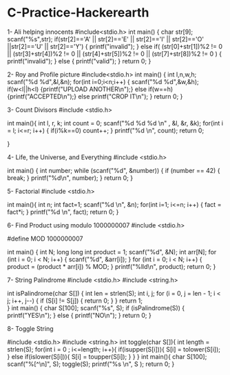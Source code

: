 # C-Practice-Hackerearth

1- Ali helping innocents
#include<stdio.h>
int main()
{
	char str[9];
	scanf("%s",str);
	if(str[2]=='A' || str[2]=='E' || str[2]=='I' || str[2]=='O'  ||str[2]=='U' || str[2]=='Y') 
		{ printf("invalid");  }
	else if( (str[0]+str[1])%2 != 0 || (str[3]+str[4])%2 != 0 ||   (str[4]+str[5])%2 != 0  || (str[7]+str[8])%2 != 0  )
	{ printf("invalid"); }
	else
	{ printf("valid");  }
	return 0;
}


2- Roy and Profile picture
#include<stdio.h>
int main()
{
	int l,n,w,h;
	scanf("%d %d",&l,&n);
	for(int i=0;i<n;i++)
	{
		scanf("%d %d",&w,&h);
		if(w<l||h<l) {printf("UPLOAD ANOTHER\n");}
		else if(w==h) {printf("ACCEPTED\n");}
		else printf("CROP IT\n");
	}
	return 0;
}

3- Count Divisors
#include <stdio.h>

int main(){
	int l, r, k;
	int count = 0;
	scanf("%d %d %d \n" , &l, &r, &k);
	for(int i = l; i<=r; i++)
	 {
		if(i%k==0) count++;
	 }
	 printf("%d \n", count);
	 return 0;
	     
}

4- Life, the Universe, and Everything
#include <stdio.h>

int main() {
    int number;
    while (scanf("%d", &number)) {
        if (number == 42) {
            break;
        }
        printf("%d\n", number);
    }
    return 0;
}

5- Factorial
#include <stdio.h>

int main(){
	int n;
	int fact=1;
	scanf("%d \n", &n);
	for(int i=1; i<=n; i++)
	{
      fact = fact*i;
	}
	printf("%d \n", fact);
	return 0;
}

6- Find Product using modulo 1000000007
#include <stdio.h>

#define MOD 1000000007

int main() {
    int N;
    long long int product = 1;
    scanf("%d", &N);
    int arr[N];
    for (int i = 0; i < N; i++) {
        scanf("%d", &arr[i]);
    }
    for (int i = 0; i < N; i++) {
        product = (product * arr[i]) % MOD;
    }
    printf("%lld\n", product);
    return 0;
}

7- String Palindrome
#include <stdio.h>
#include <string.h>

int isPalindrome(char S[]) {
    int len = strlen(S);
    int i, j;
    for (i = 0, j = len - 1; i < j; i++, j--) {
        if (S[i] != S[j]) {
            return 0; 
        }
    }
    return 1;  
}
int main() {
    char S[100];
    scanf("%s", S);
    if (isPalindrome(S)) {
        printf("YES\n");
    } else {
        printf("NO\n");
    }
    return 0;
}

8- Toggle String

#include <stdio.h>
#include <string.h>
int toggle(char S[]){
	int length = strlen(S);
	for(int i = 0 ; i<=length; i++){
		if(isupper(S[i])){
			S[i] = tolower(S[i]);
		}
		else if(islower(S[i])){
			S[i] = toupper(S[i]);
		}
	}
}
int main(){
	char S[100];
	scanf("%[^\n]", S);
	toggle(S);
	printf("%s \n", S );
	return 0;
}

